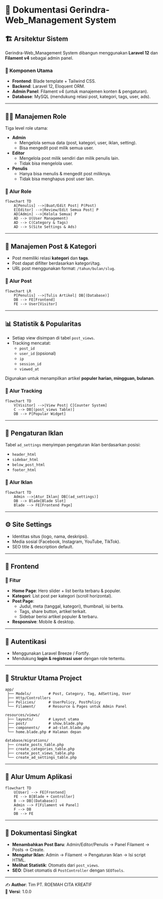 # 📖 Dokumentasi Gerindra-Web_Management System

## 🏗️ Arsitektur Sistem
Gerindra-Web_Management System dibangun menggunakan **Laravel 12** dan **Filament v4** sebagai admin panel.

### 🔹 Komponen Utama
- **Frontend**: Blade template + Tailwind CSS.
- **Backend**: Laravel 12, Eloquent ORM.
- **Admin Panel**: Filament v4 (untuk manajemen konten & pengaturan).
- **Database**: MySQL (mendukung relasi post, kategori, tags, user, ads).

---

## 🧑‍💻 Manajemen Role
Tiga level role utama:

- **Admin**
  - Mengelola semua data (post, kategori, user, iklan, setting).
  - Bisa mengedit post milik semua user.
- **Editor**
  - Mengelola post milik sendiri dan milik penulis lain.
  - Tidak bisa mengelola user.
- **Penulis**
  - Hanya bisa menulis & mengedit post miliknya.
  - Tidak bisa menghapus post user lain.

### 🔹 Alur Role
```mermaid
flowchart TD
    A[Penulis] -->|Buat/Edit Post| P(Post)
    E[Editor] -->|Review/Edit Semua Post| P
    AD[Admin] -->|Kelola Semua| P
    AD --> U(User Management)
    AD --> C(Category & Tags)
    AD --> S(Site Settings & Ads)
```

---

## 📰 Manajemen Post & Kategori
- Post memiliki relasi **kategori** dan **tags**.
- Post dapat difilter berdasarkan kategori/tag.
- URL post menggunakan format: `/tahun/bulan/slug`.

### 🔹 Alur Post
```mermaid
flowchart LR
    P[Penulis] -->|Tulis Artikel| DB[(Database)]
    DB --> FE[Frontend]
    FE --> User[Visitor]
```

---

## 📊 Statistik & Popularitas
- Setiap view disimpan di tabel `post_views`.
- Tracking mencatat:
  - `post_id`
  - `user_id` (opsional)
  - `ip`
  - `session_id`
  - `viewed_at`

Digunakan untuk menampilkan artikel **populer harian, mingguan, bulanan**.

### 🔹 Alur Tracking
```mermaid
flowchart TD
    V[Visitor] -->|View Post| C[Counter System]
    C --> DB[(post_views Table)]
    DB --> P[Popular Widget]
```

---

## 🎯 Pengaturan Iklan
Tabel `ad_settings` menyimpan pengaturan iklan berdasarkan posisi:
- `header_html`
- `sidebar_html`
- `below_post_html`
- `footer_html`

### 🔹 Alur Iklan
```mermaid
flowchart TD
    Admin -->|Atur Iklan| DB[(ad_settings)]
    DB --> Blade[Blade Slot]
    Blade --> FE[Frontend Page]
```

---

## ⚙️ Site Settings
- Identitas situs (logo, nama, deskripsi).
- Media sosial (Facebook, Instagram, YouTube, TikTok).
- SEO title & description default.

---

## 🎨 Frontend
### 🔹 Fitur
- **Home Page**: Hero slider + list berita terbaru & populer.
- **Kategori**: List post per kategori (scroll horizontal).
- **Post Page**: 
  - Judul, meta (tanggal, kategori), thumbnail, isi berita.
  - Tags, share button, artikel terkait.
  - Sidebar berisi artikel populer & terbaru.
- **Responsive**: Mobile & desktop.

---

## 🔐 Autentikasi
- Menggunakan Laravel Breeze / Fortify.
- Mendukung **login & registrasi user** dengan role tertentu.

---

## 📂 Struktur Utama Project
```
app/
 ├── Models/        # Post, Category, Tag, AdSetting, User
 ├── Http/Controllers
 ├── Policies/      # UserPolicy, PostPolicy
 └── Filament/      # Resource & Pages untuk Admin Panel

resources/views/
 ├── layouts/       # Layout utama
 ├── post/          # show.blade.php
 ├── components/    # ad-slot.blade.php
 └── home.blade.php # Halaman depan

database/migrations/
 ├── create_posts_table.php
 ├── create_categories_table.php
 ├── create_post_views_table.php
 └── create_ad_settings_table.php
```

---

## 🚀 Alur Umum Aplikasi
```mermaid
flowchart TD
    U[User] --> FE[Frontend]
    FE --> B[Blade + Controller]
    B --> DB[(Database)]
    Admin --> F[Filament v4 Panel]
    F --> DB
    DB --> FE
```

---

## 📘 Dokumentasi Singkat
- **Menambahkan Post Baru**: Admin/Editor/Penulis → Panel Filament → Posts → Create.
- **Mengatur Iklan**: Admin → Filament → Pengaturan Iklan → Isi script HTML.
- **Melihat Statistik**: Otomatis dari `post_views`.
- **SEO**: Diset otomatis di `PostController` dengan `SEOTools`.

---

✍️ **Author**: Tim PT. ROEMAH CITA KREATIF  
📅 **Versi**: 1.0.0  
